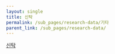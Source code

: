 ```yaml
---
layout: single
title: 신탁
permalink: /sub_pages/research-data/기타
parent_link: /sub_pages/research-data/
---
```


[신탁](/sub_pages/research-data/기타1)